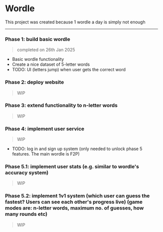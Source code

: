 # Wordle

This project was created because 1 wordle a day is simply not enough

---

### Phase 1: build basic wordle
> completed on 26th Jan 2025
  - Basic wordle functionality
  - Create a nice dataset of 5-letter words
  - TODO: UI (letters jump) when user gets the correct word


### Phase 2: deploy website
> WIP


### Phase 3: extend functionality to n-letter words 
> WIP

 

### Phase 4: implement user service
> WIP
  - TODO: log in and sign up system (only needed to unlock phase 5 features. The main wordle is F2P)


### Phase 5.1: implement user stats (e.g. similar to wordle's accuracy system)
> WIP


### Phase 5.2: implement 1v1 system (which user can guess the fastest? Users can see each other's progress live) (game modes are: n-letter words, maximum no. of guesses, how many rounds etc)
> WIP
